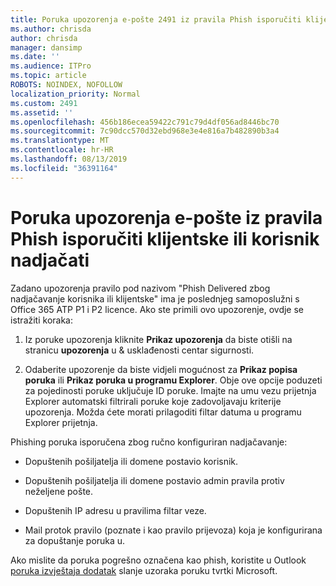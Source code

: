 ```yaml
---
title: Poruka upozorenja e-pošte 2491 iz pravila Phish isporučiti klijentske ili korisnik nadjačati
ms.author: chrisda
author: chrisda
manager: dansimp
ms.date: ''
ms.audience: ITPro
ms.topic: article
ROBOTS: NOINDEX, NOFOLLOW
localization_priority: Normal
ms.custom: 2491
ms.assetid: ''
ms.openlocfilehash: 456b186ecea59422c791c79d4df056ad8446bc70
ms.sourcegitcommit: 7c90dcc570d32ebd968e3e4e816a7b482890b3a4
ms.translationtype: MT
ms.contentlocale: hr-HR
ms.lasthandoff: 08/13/2019
ms.locfileid: "36391164"
---
```

# <a name="alert-email-messages-from-the-phish-delivered-due-to-tenant-or-user-override-policy"></a>Poruka upozorenja e-pošte iz pravila Phish isporučiti klijentske ili korisnik nadjačati

Zadano upozorenja pravilo pod nazivom "Phish Delivered zbog nadjačavanje korisnika ili klijentske" ima je poslednjeg samoposlužni s Office 365 ATP P1 i P2 licence. Ako ste primili ovo upozorenje, ovdje se istražiti koraka:

1. Iz poruke upozorenja kliknite **Prikaz upozorenja** da biste otišli na stranicu **upozorenja** u & usklađenosti centar sigurnosti.

2. Odaberite upozorenje da biste vidjeli mogućnost za **Prikaz popisa poruka** ili **Prikaz poruka u programu Explorer**. Obje ove opcije poduzeti za pojedinosti poruke uključuje ID poruke. Imajte na umu vezu prijetnja Explorer automatski filtrirali poruke koje zadovoljavaju kriterije upozorenja. Možda ćete morati prilagoditi filtar datuma u programu Explorer prijetnja.

Phishing poruka isporučena zbog ručno konfiguriran nadjačavanje:

- Dopuštenih pošiljatelja ili domene postavio korisnik.

- Dopuštenih pošiljatelja ili domene postavio admin pravila protiv neželjene pošte.

- Dopuštenih IP adresu u pravilima filtar veze.

- Mail protok pravilo (poznate i kao pravilo prijevoza) koja je konfigurirana za dopuštanje poruka u.

Ako mislite da poruka pogrešno označena kao phish, koristite u Outlook [poruka izvještaja dodatak](https://support.office.com/article/b5caa9f1-cdf3-4443-af8c-ff724ea719d2) slanje uzoraka poruku tvrtki Microsoft.
